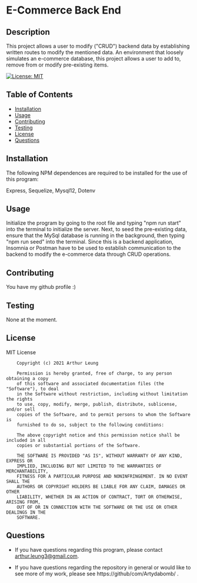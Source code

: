 # E-Commerce Back End

## Description
This project allows a user to modify ("CRUD") backend data by establishing written routes to modify the mentioned data. An environment that loosely simulates an e-commerce database, this project allows a user to add to, remove from or modify pre-existing items. 

[![License: MIT](https://img.shields.io/badge/License-MIT-yellow.svg)](https://opensource.org/licenses/MIT)

## Table of Contents
* [Installation](#installation)
* [Usage](#usage)
* [Contributing](#contributing)
* [Testing](#testing)
* [License](#license)
* [Questions](#questions)

## Installation
The following NPM dependences are required to be installed for the use of this program: 

Express, Sequelize, Mysql12, Dotenv 

## Usage
Initialize the program by going to the root file and typing "npm run start" into the terminal to initialize the server. Next, to seed the pre-existing data, ensure that the MySql database is running in the background, then typing "npm run seed" into the terminal. Since this is a backend application, Insomnia or Postman have to be used to establish communication to the backend to modify the e-commerce data through CRUD operations. 

## Contributing 
You have my github profile :)

## Testing
None at the moment.

## License
MIT License

        Copyright (c) 2021 Arthur Leung
        
        Permission is hereby granted, free of charge, to any person obtaining a copy
        of this software and associated documentation files (the "Software"), to deal
        in the Software without restriction, including without limitation the rights
        to use, copy, modify, merge, publish, distribute, sublicense, and/or sell
        copies of the Software, and to permit persons to whom the Software is
        furnished to do so, subject to the following conditions:
        
        The above copyright notice and this permission notice shall be included in all
        copies or substantial portions of the Software.
        
        THE SOFTWARE IS PROVIDED "AS IS", WITHOUT WARRANTY OF ANY KIND, EXPRESS OR
        IMPLIED, INCLUDING BUT NOT LIMITED TO THE WARRANTIES OF MERCHANTABILITY,
        FITNESS FOR A PARTICULAR PURPOSE AND NONINFRINGEMENT. IN NO EVENT SHALL THE
        AUTHORS OR COPYRIGHT HOLDERS BE LIABLE FOR ANY CLAIM, DAMAGES OR OTHER
        LIABILITY, WHETHER IN AN ACTION OF CONTRACT, TORT OR OTHERWISE, ARISING FROM,
        OUT OF OR IN CONNECTION WITH THE SOFTWARE OR THE USE OR OTHER DEALINGS IN THE
        SOFTWARE.

## Questions
* If you have questions regarding this program, please contact arthur.leung3@gmail.com.

* If you have questions regarding the repository in general or would like to see more of my work, please see https://github/com/Artydabomb/ .
